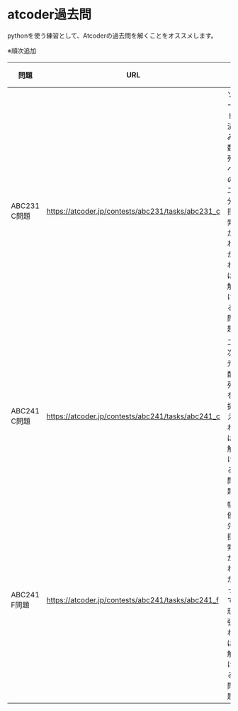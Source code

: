 # atcoder過去問

pythonを使う練習として、Atcoderの過去問を解くことをオススメします。  

※順次追加

|  問題  |  URL  |  備考  |  リスペクト元  |
| ---- | ---- | ---- | ---- |
|  ABC231 C問題  |  https://atcoder.jp/contests/abc231/tasks/abc231_c  |  ソート済み数列への二分探索がわかれば解ける問題  |  @EndoNrak  |
|  ABC241 C問題  |  https://atcoder.jp/contests/abc241/tasks/abc241_c  |  二次元配列を扱えれば解ける問題  |  @EndoNrak  |
|  ABC241 F問題  |  https://atcoder.jp/contests/abc241/tasks/abc241_f  |  幅優先探索がわかって、頑張れば解ける問題  |  @EndoNrak  |
